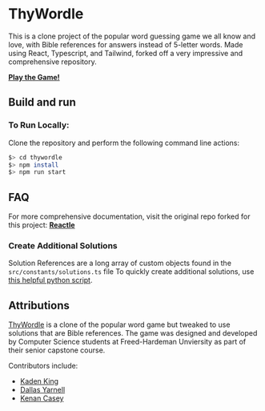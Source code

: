 # ThyWordle

This is a clone project of the popular word guessing game we all know and love, with Bible references for answers instead of 5-letter words. Made using React, Typescript, and Tailwind, forked off a very impressive and comprehensive repository.

[**Play the Game!**](https://thywordle.com/)

## Build and run

### To Run Locally:

Clone the repository and perform the following command line actions:

```bash
$> cd thywordle
$> npm install
$> npm run start
```

## FAQ

For more comprehensive documentation, visit the original repo forked for this project: [**Reactle**](https://github.com/cwackerfuss/react-wordle)

### Create Additional Solutions

Solution References are a long array of custom objects found in the `src/constants/solutions.ts` file
To quickly create additional solutions, use [this helpful python script](https://github.com/kadenbking/thywordle-solution-generator).

## Attributions

[ThyWordle](https://thywordle.com/about) is a clone of the popular word game but tweaked to use solutions that are Bible references. The game was designed and developed by Computer Science students at Freed-Hardeman Unviersity as part of their senior capstone course.

Contributors include:

- [Kaden King](https://github.com/kadenbking)
- [Dallas Yarnell](https://github.com/djyarnell0)
- [Kenan Casey](https://github.com/kenancasey)

